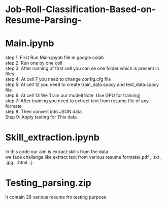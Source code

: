 # Job-Roll-Classification-Based-on-Resume-Parsing-

# Main.ipynb

step 1: First Run Main.ipynb file in google colab <br>
step 2: Run one by one cell <br>
step 3: After running of first cell you can se one folder which is present in files<br>
step 4: At cell 7 you need to change config.cfg file<br>
step 5: At cell 12 you need to create train_data.spacy and test_data.spacy file<br>
step 6: At cell 13 We Train our model(Note: Use GPU for training)<br>
step 7: After training you need to extract text from resume file of any formate<br>
step 8: Then convert into JSON data<br>
Step 9: Apply testing for This data<br>

# Skill_extraction.ipynb<br>

In this code our aim is extract skills from the data<br>
we face challange like extract text from various resume formate(.pdf , .txt , .jpg , .html ..)<br>

# Testing_parsing.zip<br>

It contain 26 various resume fro testing purpose<br>


